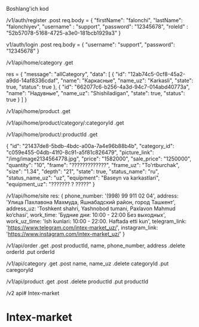 Boshlang'ich kod

/v1/auth/register
  .post 
  req.body = {
    "firstName": "falonchi",
    "lastName": "falonchiyev",
    "username" : "support",
    "password": "12345678",
    "roleId" : "52b57078-5168-4725-a3e0-181bcb1929a3"
  }

v1/auth/login
  .post 
  req.body = {
    "username": "support",
    "password": "12345678"
  }

  
/v1/api/home/category
  .get 

  res = {
    "message": "allCategory",
    "data": [
        {
            "id": "12ab74c5-0cf8-45a2-a9dd-14af8336cdaf",
            "name": "Каркасные",
            "name_uz": "Karkasli",
            "state": true,
            "status": true
        },
        {
            "id": "662077c6-b256-4a3d-94c7-014abd40773a",
            "name": "Надувные",
            "name_uz": "Shishiladigan",
            "state": true,
            "status": true
        }
    ]
  }


/v1/api/home/product
  .get

/v1/api/home/product/category/:categoryId
  .get

/v1/api/home/product/:productId
  .get

  {
        "id": "21437de8-5bdb-4bdc-a00a-7a4e96b88b4b",
        "category_id": "c059e455-04db-41f0-8c91-a5f81c826479",
        "picture_link": "/img/image2134564778.jpg",
        "price": "1582000",
        "sale_price": "1250000",
        "quantity": "10",
        "frame": "?????????????",
        "frame_uz": "To'rtburchak",
        "size": "1.34",
        "depth": "21",
        "state": true,
        "status_name": "ru",
        "status_name_uz": "uz",
        "equipment": "Baseyn va karkastlari",
        "equipment_uz": "??????? ? ?????"
    }


/v1/api/home/site
   res: 
    {
      phone_number: '(998) 99 911 02 04',
      address: 'Улица Пахлавона Махмуда, Яшнабадский район, город Ташкент',
      address_uz: 'Toshkent shahri, Yashnobod tumani, Paxlavon Mahmud ko‘chasi',
      work_time: 'Будние дни: 10:00 - 22:00 Без выходных',
      work_uz_time: 'Ish kunlari: 10:00 - 22:00. Haftada etti kun',
      telegram_link: 'https://www.telegram.com/intex-market_uz/',
      instagram_link: 'https://www.instagram.com/intex-market_uz/'
    }
  

/v1/api/order 
  .get
  .post
      productId, name, phone_number, address
  .delete
      orderId
  .put
      orderId


/v1/api/category
  .get
  .post
      name, name_uz
  .delete
      categoryId
  .put
      caregoryId


/v1/api/product 
  .get
  .post
  .delete
      productId
  .put
      productId

/v2 api# Intex-market
# Intex-market

